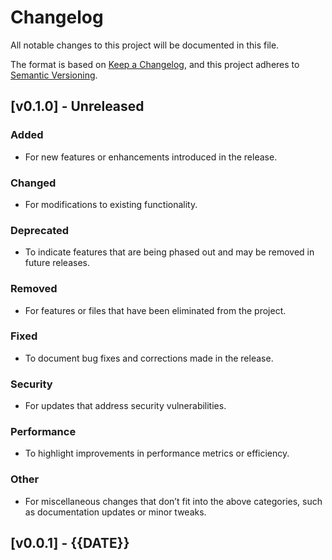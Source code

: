 # Changelog

All notable changes to this project will be documented in this file.

The format is based on [Keep a Changelog](https://keepachangelog.com/en/1.0.0/),
and this project adheres to [Semantic Versioning](https://semver.org/spec/v2.0.0.html).


## [v0.1.0] - Unreleased

### Added

- For new features or enhancements introduced in the release.

### Changed

- For modifications to existing functionality.

### Deprecated

- To indicate features that are being phased out and may be removed in future releases.

### Removed

- For features or files that have been eliminated from the project.

### Fixed

- To document bug fixes and corrections made in the release.

### Security

- For updates that address security vulnerabilities.

### Performance

- To highlight improvements in performance metrics or efficiency.

### Other

   - For miscellaneous changes that don’t fit into the above categories, such as documentation updates or minor tweaks.


## [v0.0.1] - {{DATE}}
